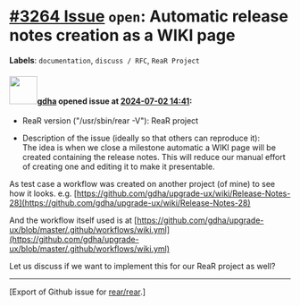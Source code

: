 [\#3264 Issue](https://github.com/rear/rear/issues/3264) `open`: Automatic release notes creation as a WIKI page
================================================================================================================

**Labels**: `documentation`, `discuss / RFC`, `ReaR Project`

#### <img src="https://avatars.githubusercontent.com/u/888633?u=cdaeb31efcc0048d3619651aa18dd4b76e636b21&v=4" width="50">[gdha](https://github.com/gdha) opened issue at [2024-07-02 14:41](https://github.com/rear/rear/issues/3264):

-   ReaR version ("/usr/sbin/rear -V"): ReaR project

-   Description of the issue (ideally so that others can reproduce
    it):  
    The idea is when we close a milestone automatic a WIKI page will be
    created containing the release notes. This will reduce our manual
    effort of creating one and editing it to make it presentable.

As test case a workflow was created on another project (of mine) to see
how it looks. e.g.
[https://github.com/gdha/upgrade-ux/wiki/Release-Notes-28](https://github.com/gdha/upgrade-ux/wiki/Release-Notes-28)

And the workflow itself used is at
[https://github.com/gdha/upgrade-ux/blob/master/.github/workflows/wiki.yml](https://github.com/gdha/upgrade-ux/blob/master/.github/workflows/wiki.yml)

Let us discuss if we want to implement this for our ReaR project as
well?

------------------------------------------------------------------------

\[Export of Github issue for
[rear/rear](https://github.com/rear/rear).\]
